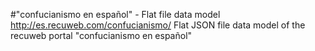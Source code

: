 #"confucianismo en español" - Flat file data model
http://es.recuweb.com/confucianismo/
Flat JSON file data model of the recuweb portal "confucianismo en español"
